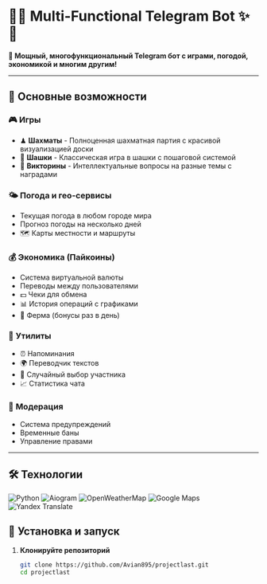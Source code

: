 # 🤖✨ Multi-Functional Telegram Bot ✨🤖

**🚀 Мощный, многофункциональный Telegram бот с играми, погодой, экономикой и многим другим!**

---

## 🌟 **Основные возможности**

### 🎮 **Игры**
- ♟ **Шахматы** - Полноценная шахматная партия с красивой визуализацией доски
- 🔴 **Шашки** - Классическая игра в шашки с пошаговой системой
- 🎯 **Викторины** - Интеллектуальные вопросы на разные темы с наградами

### 🌤️ **Погода и гео-сервисы**
- Текущая погода в любом городе мира
- Прогноз погоды на несколько дней
- 🗺 Карты местности и маршруты

### 💰 **Экономика (Пайкоины)**
- Система виртуальной валюты
- Переводы между пользователями
- 💵 Чеки для обмена
- 📊 История операций с графиками
- 🌾 Ферма (бонусы раз в день)

### 📅 **Утилиты**
- ⏰ Напоминания
- 🌍 Переводчик текстов
- 🎲 Случайный выбор участника
- 📈 Статистика чата

### 👮 **Модерация**
- Система предупреждений
- Временные баны
- Управление правами

---

## 🛠 **Технологии**

![Python](https://img.shields.io/badge/Python-3.9+-blue?logo=python)
![Aiogram](https://img.shields.io/badge/Aiogram-3.x-blue?logo=telegram)
![OpenWeatherMap](https://img.shields.io/badge/OpenWeatherMap-API-orange)
![Google Maps](https://img.shields.io/badge/Google_Maps-API-red?logo=google-maps)
![Yandex Translate](https://img.shields.io/badge/Yandex_Translate-API-yellow)

[//]: # (---)

[//]: # ()
[//]: # (## 🎨 **Интерфейс**)

[//]: # ()
[//]: # (### 📱 Главное меню)

[//]: # (![Главное меню]&#40;https://via.placeholder.com/300x500/7289da/ffffff?text=Main+Menu&#41;)

[//]: # ()
[//]: # (### ♟ Шахматная доска)

[//]: # (![Шахматы]&#40;https://via.placeholder.com/300x300/ffffff/000000?text=Chess+Board&#41;)

[//]: # ()
[//]: # (### 💰 Экономика)

[//]: # (![Экономика]&#40;https://via.placeholder.com/300x300/2ecc71/ffffff?text=Irisky+Economy&#41;)

[//]: # ()
[//]: # (---)

## 🚀 **Установка и запуск**

1. **Клонируйте репозиторий**
   ```bash
   git clone https://github.com/Avian895/projectlast.git
   cd projectlast